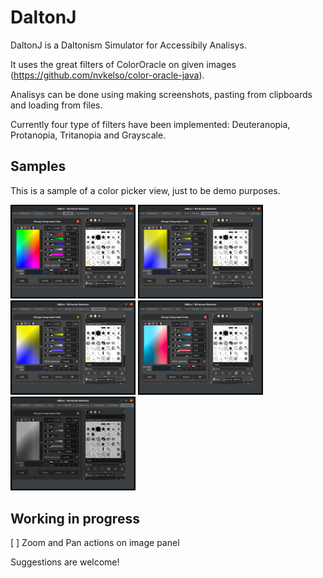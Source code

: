 # DaltonJ

DaltonJ is a Daltonism Simulator for Accessibily Analisys.

It uses the great filters of ColorOracle on given images (https://github.com/nvkelso/color-oracle-java).

Analisys can be done using making screenshots, pasting from clipboards and loading from files.

Currently four type of filters have been implemented: Deuteranopia, Protanopia, Tritanopia and Grayscale.

## Samples

This is a sample of a color picker view, just to be demo purposes.

<img src="samples/screenshot-normal.jpg?raw=true" width="200"> <img src="samples/screenshot-deuteran.jpg?raw=true" width="200"> <img src="samples/screenshot-protan.jpg?raw=true" width="200"> <img src="samples/screenshot-tritan.jpg?raw=true" width="200"> <img src="samples/screenshot-gray.jpg?raw=true" width="200">

## Working in progress
[ ] Zoom and Pan actions on image panel

Suggestions are welcome!
